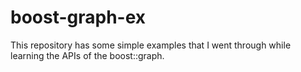 # boost-graph-ex

This repository has some simple examples that I went through while learning the APIs of the boost::graph.
